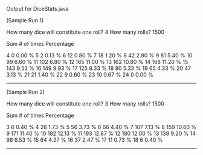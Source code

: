 Output for DiceStats.java

(Sample Run 1)

How many dice will constitute one roll? 4
How many rolls? 1500

Sum	# of times	Percentage

4	0		0.00 %
5	2		0.13 %
6	12		0.80 %
7	18		1.20 %
8	42		2.80 %
9	81		5.40 %
10	99		6.60 %
11	102		6.80 %
12	165		11.00 %
13	162		10.80 %
14	168		11.20 %
15	143		9.53 %
16	149		9.93 %
17	125		8.33 %
18	80		5.33 %
19	65		4.33 %
20	47		3.13 %
21	21		1.40 %
22	9		0.60 %
23	10		0.67 %
24	0		0.00 %
_________________________________________________________

(Sample Run 2)

How many dice will constitute one roll? 3
How many rolls? 1500

Sum	# of times	Percentage

3	6		0.40 %
4	26		1.73 %
5	56		3.73 %
6	66		4.40 %
7	107		7.13 %
8	159		10.60 %
9	171		11.40 %
10	182		12.13 %
11	193		12.87 %
12	180		12.00 %
13	138		9.20 %
14	98		6.53 %
15	64		4.27 %
16	37		2.47 %
17	11		0.73 %
18	6		0.40 %

__________________________________________________________